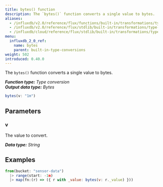 ```yaml
---
title: bytes() function
description: The `bytes()` function converts a single value to bytes.
aliases:
  - /influxdb/v2.0/reference/flux/functions/built-in/transformations/type-conversions/bytes/
  - /influxdb/v2.0/reference/flux/stdlib/built-in/transformations/type-conversions/bytes/
  - /influxdb/cloud/reference/flux/stdlib/built-in/transformations/type-conversions/bytes/
menu:
  influxdb_2_0_ref:
    name: bytes
    parent: built-in-type-conversions
weight: 502
introduced: 0.40.0
---
```


The `bytes()` function converts a single value to bytes.

_**Function type:** Type conversion_  
_**Output data type:** Bytes_

```js
bytes(v: "1m")
```

## Parameters

### v
The value to convert.

_**Data type:** String_

## Examples
```js
from(bucket: "sensor-data")
  |> range(start: -1m)
  |> map(fn:(r) => ({ r with _value: bytes(v: r._value) }))
```
